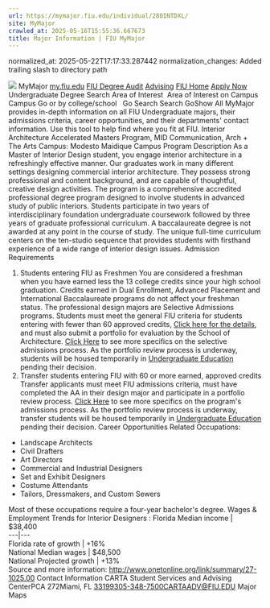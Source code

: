 ```yaml
---
url: https://mymajor.fiu.edu/individual/280INTDXL/
site: MyMajor
crawled_at: 2025-05-16T15:55:36.667673
title: Major Information | FIU MyMajor
---
```

normalized_at: 2025-05-22T17:17:33.287442
normalization_changes: Added trailing slash to directory path

![](https://mymajor.fiu.edu/assets/logo-T4VPR2BI.png)
MyMajor
[my.fiu.edu](https://my.fiu.edu/)
[FIU Degree Audit](https://dasa.fiu.edu/all-departments/advising/panther-success-hub/panther-degree-audit/)
[Advising](https://advising.fiu.edu)
[FIU Home](https://www.fiu.edu/)
[Apply Now](https://admissions.fiu.edu/)
Undergraduate Degree Search
Area of Interest
​
Area of Interest
on
Campus
​
Campus
Go
or by college/school
​
​
Go
Search
Search
GoShow All
MyMajor provides in-depth information on all FIU Undergraduate majors, their admissions criteria, career opportunities, and their departments' contact information. Use this tool to help find where you fit at FIU.
Interior Architecture Accelerated Masters Program,
MID
Communication, Arch + The Arts
Campus:
Modesto Maidique Campus
Program Description
As a Master of Interior Design student, you engage interior architecture in a refreshingly effective manner. Our graduates work in many different settings designing commercial interior architecture. They possess strong professional and content background, and are capable of thoughtful, creative design activities. The program is a comprehensive accredited professional degree program designed to involve students in advanced study of public interiors. Students participate in two years of interdisciplinary foundation undergraduate coursework followed by three years of graduate professional curriculum. A baccalaureate degree is not awarded at any point in the course of study. The unique full-time curriculum centers on the ten-studio sequence that provides students with firsthand experience of a wide range of interior design issues.
Admission Requirements
1. Students entering FIU as Freshmen
You are considered a freshman when you have earned less the 13 college credits since your high school graduation. Credits earned in Dual Enrollment, Advanced Placement and International Baccalaureate programs do not affect your freshman status.
The professional design majors are Selective Admissions programs. Students must meet the general FIU criteria for students entering with fewer than 60 approved credits, [Click here for the details](http://admissions.fiu.edu/apply/freshman/), and must also submit a portfolio for evaluation by the School of Architecture. [Click Here](http://soa.fiu.edu/applyarchitecture.htm) to see more specifics on the selective admissions process.
As the portfolio review process is underway, students will be housed temporarily in [Undergraduate Education](http://undergrad.fiu.edu/) pending their decision.
2. Transfer students entering FIU with 60 or more earned, approved credits
Transfer applicants must meet FIU admissions criteria, must have completed the AA in their design major and participate in a portfolio review process. [Click Here](http://soa.fiu.edu/applyarchitecture.htm) to see more specifics on the program's admissions process.
As the portfolio review process is underway, transfer students will be housed temporarily in [Undergraduate Education](https://mymajor.fiu.edu/admin/Undergraduate%20Education) pending their decision.
Career Opportunities
Related Occupations:
  * Landscape Architects
  * Civil Drafters
  * Art Directors
  * Commercial and Industrial Designers
  * Set and Exhibit Designers
  * Costume Attendants
  * Tailors, Dressmakers, and Custom Sewers


Most of these occupations require a four-year bachelor's degree.
Wages & Employment Trends for Interior Designers :
Florida Median income | $38,400  
---|---  
Florida rate of growth | +16%  
National Median wages | $48,500  
National Projected growth | +13%  
Source and more information: <http://www.onetonline.org/link/summary/27-1025.00>
Contact Information
CARTA Student Services and Advising CenterPCA 272Miami, FL 33199305-348-7500CARTAADV@FIU.EDU
Major Maps
